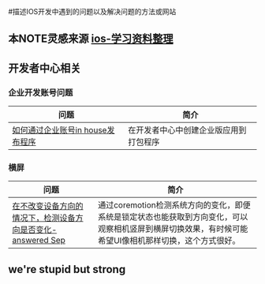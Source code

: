 #描述IOS开发中遇到的问题以及解决问题的方法或网站

## 本NOTE灵感来源 [ios-学习资料整理](https://github.com/D-oil/trip-to-iOS/blob/master/README.md#ios-学习资料整理)

## 开发者中心相关
### 企业开发账号问题
问题  |  简介
----  |  ----
[如何通过企业账号in house发布程序](http://www.cnblogs.com/AnDongBlog/p/3993381.html)  |  在开发者中心中创建企业版应用到打包程序

### 横屏
问题  |  简介
----  |  ----
[在不改变设备方向的情况下，检测设备方向是否变化-answered Sep](http://stackoverflow.com/questions/4574693/ios-device-orientation-disregarding-orientation-lock/12248095#12248095)  |  通过coremotion检测系统方向的变化，即便系统是锁定状态也能获取到方向变化，可以观察相机竖屏到横屏切换效果，有时候可能希望UI像相机那样切换，这个方式很好。

## we're stupid but strong
